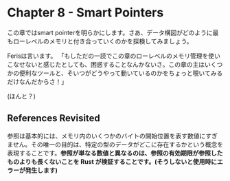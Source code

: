 # Chapter 8 - Smart Pointers

この章ではsmart pointerを明らかにします。さあ、データ構図がどのように最もローレベルのメモリと付き合っていくのかを探検してみましょう。

Ferisは言います。
「もしただの一読でこの章のローレベルのメモリ管理を使いこなせないと感じたとしても、困惑することなんかないさ。この章の主はいくつかの便利なツールと、そいつがどうやって動いているのかをちょっと覗いてみるだけなんだからさ！」

(ほんと？)

## References Revisited

参照は基本的には、メモリ内のいくつかのバイトの開始位置を表す数値にすぎません。その唯一の目的は、特定の型のデータがどこに存在するかという概念を表現することです。**参照が単なる数値と異なるのは、参照の有効期限が参照したものよりも長くないことを Rust が検証することです。(そうしないと使用時にエラーが発生します)**